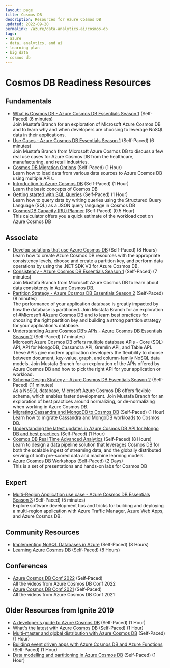 ```yaml
---
layout: page
title: Cosmos DB
description: Resources for Azure Cosmos DB
updated: 2022-09-20
permalink: /azure/data-analytics-ai/cosmos-db
tags: 
- azure
- data, analytics, and ai
- learning plan
- big data
- cosmos db
---
```


# Cosmos DB Readiness Resources

## Fundamentals

* [What is Cosmos DB - Azure Cosmos DB Essentials Season 1](https://youtu.be/Jvgh64rvdXU) (Self-Paced) (6 minutes) <br>Join Mustafa Branch for an exploration of Microsoft Azure Cosmos DB and to learn why and when developers are choosing to leverage NoSQL data in their applications. 
* [Use Cases - Azure Cosmos DB Essentials Season 1](https://youtu.be/agvfpoVOPW0) (Self-Paced) (6 minutes) <br>Join Mustafa Branch from Microsoft Azure Cosmos DB to discuss a few real use cases for Azure Cosmos DB from the healthcare, manufacturing, and retail industries. 
* [Cosmos DB Migration Options](https://docs.microsoft.com/en-us/azure/cosmos-db/cosmosdb-migrationchoices) (Self-Paced) (1 Hour) <br>Learn how to load data from various data sources to Azure Cosmos DB using multiple APIs.
* [Introduction to Azure Cosmos DB](https://docs.microsoft.com/en-us/azure/cosmos-db/introduction) (Self-Paced) (1 Hour)<br> Learn the basic concepts of Cosmos DB 
* [Getting started with SQL Queries](https://learn.microsoft.com/en-us/azure/cosmos-db/sql/sql-query-getting-started) (Self-Paced) (1 Hour)<br> Learn how to query data by writing queries using the Structured Query Language (SQL) as a JSON query language in Cosmos DB
* [CosmosDB Capacity (RU) Planner](https://cosmos.azure.com/capacitycalculator/) (Self-Paced) (0.5 Hour)<br>This calculator offers you a quick estimate of the workload cost on Azure Cosmos DB

## Associate

* [Develop solutions that use Azure Cosmos DB](https://docs.microsoft.com/en-us/learn/paths/work-with-nosql-data-in-azure-cosmos-db/) (Self-Paced) (8 Hours)<br>Learn how to create Azure Cosmos DB resources with the appropriate consistency levels, choose and create a partition key, and perform data operations by using the .NET SDK V3 for Azure Cosmos DB.
* [Consistency - Azure Cosmos DB Essentials Season 1](https://youtu.be/q_dGiriv8kA) (Self-Paced) (7 minutes)<br>Join Mustafa Branch from Microsoft Azure Cosmos DB to learn about data consistency in Azure Cosmos DB. 
* [Partition Strategy - Azure Cosmos DB Essentials Season 2](https://youtu.be/QLgK8yhKd5U) (Self-Paced) (8 minutes)<br>The performance of your application database is greatly impacted by how the database is partitioned. Join Mustafa Branch for an exploration of #Microsoft #Azure Cosmos DB and to learn best practices for choosing the right partition key and building a strong partition strategy for your application's database. 
* [Understanding Azure Cosmos DB’s APIs - Azure Cosmos DB Essentials Season 2](https://youtu.be/g_Uyl9gUXis) (Self-Paced) (7 minutes)<br>
Microsoft Azure Cosmos DB offers multiple database APIs - Core (SQL) API, API for MongoDB, Cassandra API, Gremlin API, and Table API. These APIs give modern application developers the flexibility to choose between document, key-value, graph, and column-family NoSQL data models. Join Mustafa Branch for an exploration of the APIs offered by Azure Cosmos DB and how to pick the right API for your application or workload. 
* [Schema Design Strategy - Azure Cosmos DB Essentials Season 2](https://youtu.be/bKDaL-GRSAM?list=PLLasX02E8BPDd2fKwLCHnmWoyo4bL-oKr) (Self-Paced) (11 minutes) <br>As a NoSQL database, Microsoft Azure Cosmos DB offers flexible schema, which enables faster development. Join Mustafa Branch for an exploration of best practices around normalizing, or de-normalizing when working in Azure Cosmos DB. 
* [Migrating Cassandra and MongoDB to Cosmos DB](https://docs.microsoft.com/en-us/learn/paths/migrate-cassandra-mongo-db-workloads-to-cosmos-db/) (Self-Paced) (1 Hour)<br> Learn how to migrate Cassandra and MongoDB workloads to Cosmos DB.
* [Understanding the latest updates in Azure Cosmos DB API for Mongo DB and best practices](https://www.youtube.com/watch?v=w7d5BAlHGoI) (Self-Paced) (1 Hour)
* [Cosmos DB Real Time Advanced Analytics](https://github.com/Microsoft/MCW-Cosmos-DB-Real-Time-Advanced-Analytics) (Self-Paced) (8 Hours)<br> Learn to design a data pipeline solution that leverages Cosmos DB for both the scalable ingest of streaming data, and the globally distributed serving of both pre-scored data and machine learning models.
* [Azure Cosmos DB Workshops](https://azurecosmosdb.github.io/labs/) (Self-Paced) (2 Days)<br> This is a set of presentations and hands-on labs for Cosmos DB

## Expert
* [Multi-Region Application use case - Azure Cosmos DB Essentials Season 3](https://youtu.be/PcauRgQcuic?list=PLLasX02E8BPDd2fKwLCHnmWoyo4bL-oKr) (Self-Paced) (5 minutes) <br>Explore software development tips and tricks for building and deploying a multi-region application with Azure Traffic Manager, Azure Web Apps, and Azure Cosmos DB.  

## Community Resources

* [Implementing NoSQL Databases in Azure](https://www.pluralsight.com/courses/microsoft-azure-nosql-databases-implementing) (Self-Paced) (8 Hours)
* [Learning Azure Cosmos DB](https://www.pluralsight.com/courses/azure-cosmos-db) (Self-Paced) (8 Hours)

## Conferences
* [Azure Cosmos DB Conf 2022](https://www.youtube.com/playlist?list=PLmamF3YkHLoLa2ELTHUhoSMx89w329bOD) (Self-Paced)<br>All the videos from Azure Cosmos DB Conf 2022
* [Azure Cosmos DB Conf 2021](https://www.youtube.com/playlist?list=PLmamF3YkHLoLN_24E41jSPVilv5B3GTBg) (Self-Paced)<br>All the videos from Azure Cosmos DB Conf 2021

## Older Resources from Ignite 2019
* [A developer's guide to Azure Cosmos DB](https://m.youtube.com/watch?v=v3GnsHk6YZs) (Self-Paced) (1 Hour)
* [What's the latest with Azure Cosmos DB](https://m.youtube.com/watch?v=ZCG6weeP08M) (Self-Paced) (1 Hour)
* [Multi-master and global distribution with Azure Cosmos DB](https://www.youtube.com/watch?v=ddo1WVCPAfM) (Self-Paced) (1 Hour)
* [Building event driven apps with Azure Cosmos DB and Azure Functions](https://www.youtube.com/watch?v=faXkCccz5eA) (Self-Paced) (1 Hour)
* [Data modelling and partitioning in Azure Cosmos DB](https://www.youtube.com/watch?v=utdxvAhIlcY) (Self-Paced) (1 Hour)
